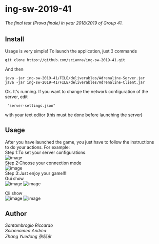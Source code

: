 # ing-sw-2019-41
###### The final test (Prova finale) in year 2018/2019 of Group 41.

## Install
Usage is very simple! To launch the application, just 3 commands


    git clone https://github.com/scianna/ing-sw-2019-41.git

And then

    java -jar ing-sw-2019-41/FILE/deliverables/Adrenaline-Server.jar
    java -jar ing-sw-2019-41/FILE/deliverables/Adrenaline-Client.jar

Ok. It's running. If you want to change the network configuration of the server,
edit

     "server-settings.json"

with your text editor (this must be done before launching the server)


## Usage
After you have launched the game, you just have to follow the instructions to do your actions.
For example:   
 Step 1:To set your server configurations   
![image](https://github.com/scianna/ing-sw-2019-41/blob/master/readme_pic/serversetting.png)   
Step 2:Choose your connection mode     
![image](https://github.com/scianna/ing-sw-2019-41/blob/master/readme_pic/socketentry.png)     
 Step 3:Just enjoy your game!!!    
 Gui show  
![image](https://github.com/scianna/ing-sw-2019-41/blob/master/readme_pic/guiselectavatar.png)
![image](https://github.com/scianna/ing-sw-2019-41/blob/master/readme_pic/guigameinterface.png)  
   
 Cli show   
![image](https://github.com/scianna/ing-sw-2019-41/blob/master/readme_pic/cligameflow.png)
![image](https://github.com/scianna/ing-sw-2019-41/blob/master/readme_pic/cligameflow2.png)
   
   




## Author

_Santambrogio Riccardo_  
_Sciannamea Andrea_   
_Zhang Yuedong 张跃东_


